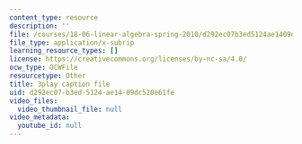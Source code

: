 ```yaml
---
content_type: resource
description: ''
file: /courses/18-06-linear-algebra-spring-2010/d292ec07b3ed5124ae1409dc520e61fe_J7DzL2_Na80.vtt
file_type: application/x-subrip
learning_resource_types: []
license: https://creativecommons.org/licenses/by-nc-sa/4.0/
ocw_type: OCWFile
resourcetype: Other
title: 3play caption file
uid: d292ec07-b3ed-5124-ae14-09dc520e61fe
video_files:
  video_thumbnail_file: null
video_metadata:
  youtube_id: null
---
```

